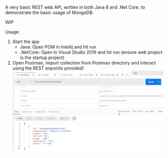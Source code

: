 A very basic REST web API, written in both Java 8 and .Net Core, to demonstrate the basic usage of MongoDB.

WIP

Usage:
1. Start the app
   - Java: Open POM in Intellij and hit run
   - .NetCore: Open in Visual Studio 2019 and hit run (ensure web project is the startup project)
2. Open Postman, import collection from Postman directory and interact using the REST enpoints provided!
![Using API in Postman](Postman.png)
